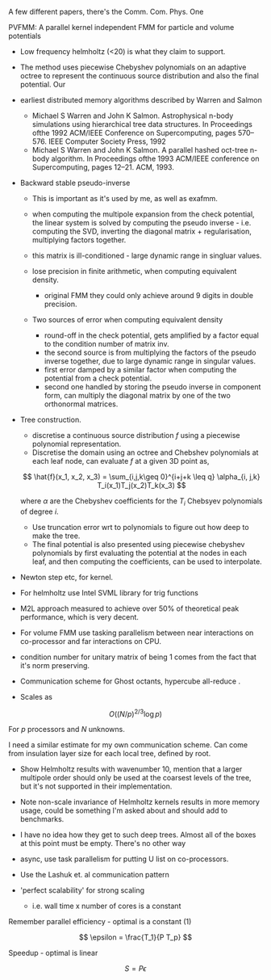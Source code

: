 A few different papers, there's the Comm. Com. Phys. One

PVFMM: A parallel kernel independent FMM for particle and volume potentials

- Low frequency helmholtz (<20) is what they claim to support.

- The method uses piecewise Chebyshev polynomials on an adaptive octree to represent the continuous source distribution and also the final potential. Our

- earliest distributed memory algorithms described by Warren and Salmon
    - Michael S Warren and John K Salmon. Astrophysical n-body simulations using hierarchical tree data structures. In Proceedings ofthe 1992 ACM/IEEE Conference on Supercomputing, pages 570–576. IEEE Computer Society Press, 1992
    - Michael S Warren and John K Salmon. A parallel hashed oct-tree n-body algorithm. In Proceedings ofthe 1993 ACM/IEEE conference on Supercomputing, pages 12–21. ACM, 1993.

- Backward stable pseudo-inverse
    - This is important as it's used by me, as well as exafmm.

    - when computing the multipole expansion from the check potential, the linear system is solved by computing the pseudo inverse - i.e. computing the SVD, inverting the diagonal matrix + regularisation, multiplying factors together.
    - this matrix is ill-conditioned - large dynamic range in singluar values.
    - lose precision in finite arithmetic, when computing equivalent density.
        - original FMM they could only achieve around 9 digits in double precision.
    - Two sources of error when computing equivalent density
        - round-off in the check potential, gets amplified by a factor equal to the condition number of matrix inv.
        - the second source is from multiplying the factors of the pseudo inverse together, due to large dynamic range in singular values.
        - first error damped by a similar factor when computing the potential from a check potential.
        - second one handled by storing the pseudo inverse in component form, can multiply the diagonal matrix by one of the two orthonormal matrices.


- Tree construction.
    - discretise a continuous source distribution $f$ using a piecewise polynomial representation.
    - Discretise the domain using an octree and Chebshev polynomials at each leaf node, can evaluate $f$ at a given 3D point as,

    $$
    \hat{f}(x_1, x_2, x_3) = \sum_{i,j,k\geq 0}^{i+j+k \leq q} \alpha_{i, j,k} T_i(x_1)T_j(x_2)T_k(x_3)
    $$

    where $\alpha$ are the Chebyshev coefficients for the $T_i$ Chebsyev polynomials of degree $i$.
    - Use truncation error wrt to polynomials to figure out how deep to make the tree.
    - The final potential is also presented using piecewise chebyshev polynomials by first evaluating the potential at the nodes in each leaf, and then computing the coefficients, can be used to interpolate.

- Newton step etc, for kernel.
- For helmholtz use Intel SVML library for trig functions
- M2L approach measured to achieve over 50% of theoretical peak performance, which is very decent.
- For volume FMM use tasking parallelism between near interactions on co-processor and far interactions on CPU.

- condition number for unitary matrix of being 1 comes from the fact that it's norm preserving.

- Communication scheme for Ghost octants, hypercube all-reduce .
- Scales as

$$
O((N/p)^{2/3} \log{p})
$$

For $p$ processors and $N$ unknowns.

I need a similar estimate for my own communication scheme. Can come from insulation layer size for each local tree, defined by root.

- Show Helmholtz results with wavenumber 10, mention that a larger multipole order should only be used at the coarsest levels of the tree, but it's not supported in their implementation.

- Note non-scale invariance of Helmholtz kernels results in more memory usage, could be something I'm asked about and should add to benchmarks.

- I have no idea how they get to such deep trees. Almost all of the boxes at this point must be empty. There's no other way

- async, use task parallelism for putting U list on co-processors.

- Use the Lashuk et. al communication pattern

- 'perfect scalability' for strong scaling
    - i.e. wall time x number of cores is a constant

Remember parallel efficiency - optimal is a constant (1)

$$
\epsilon = \frac{T_1}{P T_p}
$$

Speedup - optimal is linear

$$
S = P \epsilon
$$

